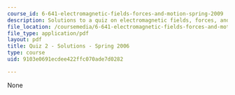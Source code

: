 ```yaml
---
course_id: 6-641-electromagnetic-fields-forces-and-motion-spring-2009
description: Solutions to a quiz on electromagnetic fields, forces, and motion.
file_location: /coursemedia/6-641-electromagnetic-fields-forces-and-motion-spring-2009/9103e0691ecdee422ffc070ade7d0282_MIT6_641s09_sol_quiz2006_2.pdf
file_type: application/pdf
layout: pdf
title: Quiz 2 - Solutions - Spring 2006
type: course
uid: 9103e0691ecdee422ffc070ade7d0282

---
```

None